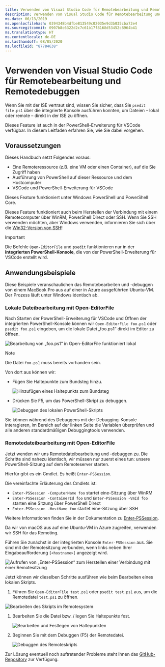 ```yaml
---
title: Verwenden von Visual Studio Code für Remotebearbeitung und Remotedebuggen
description: Verwenden von Visual Studio Code für Remotebearbeitung und Remotedebuggen
ms.date: 06/13/2019
ms.openlocfilehash: 0394348b4dfbe813549c02035e9d3b035cba72e4
ms.sourcegitcommit: 0907b8c6322d2c7c61b17f8168d53452c8964b41
ms.translationtype: HT
ms.contentlocale: de-DE
ms.lasthandoff: 08/05/2020
ms.locfileid: "87784638"
---
```

# <a name="using-visual-studio-code-for-remote-editing-and-debugging"></a>Verwenden von Visual Studio Code für Remotebearbeitung und Remotedebuggen

Wenn Sie mit der ISE vertraut sind, wissen Sie sicher, dass Sie `psedit file.ps1` über die integrierte Konsole ausführen konnten, um Dateien – lokal oder remote – direkt in der ISE zu öffnen.

Dieses Feature ist auch in der PowerShell-Erweiterung für VSCode verfügbar. In diesem Leitfaden erfahren Sie, wie Sie dabei vorgehen.

## <a name="prerequisites"></a>Voraussetzungen

Dieses Handbuch setzt Folgendes voraus:

- Eine Remoteressource (z.B. eine VM oder einen Container), auf die Sie Zugriff haben
- Ausführung von PowerShell auf dieser Ressource und dem Hostcomputer
- VSCode und PowerShell-Erweiterung für VSCode

Dieses Feature funktioniert unter Windows PowerShell und PowerShell Core.

Dieses Feature funktioniert auch beim Herstellen der Verbindung mit einem Remotecomputer über WinRM, PowerShell Direct oder SSH. Wenn Sie SSH verwenden möchten, aber Windows verwenden, informieren Sie sich über die [Win32-Version von SSH](https://github.com/PowerShell/Win32-OpenSSH)!

> [!IMPORTANT]
> Die Befehle `Open-EditorFile` und `psedit` funktionieren nur in der **integrierten PowerShell-Konsole**, die von der PowerShell-Erweiterung für VSCode erstellt wird.

## <a name="usage-examples"></a>Anwendungsbeispiele

Diese Beispiele veranschaulichen das Remotebearbeiten und -debuggen von einem MacBook Pro aus auf einer in Azure ausgeführten Ubuntu-VM. Der Prozess läuft unter Windows identisch ab.

### <a name="local-file-editing-with-open-editorfile"></a>Lokale Dateibearbeitung mit Open-EditorFile

Nach Starten der PowerShell-Erweiterung für VSCode und Öffnen der integrierten PowerShell-Konsole können wir `Open-EditorFile foo.ps1` oder `psedit foo.ps1` eingeben, um die lokale Datei „foo.ps1“ direkt im Editor zu öffnen.

![Bearbeitung von „foo.ps1“ in Open-EditorFile funktioniert lokal](media/Using-VSCode-for-Remote-Editing-and-Debugging/1-open-local-file.png)

>[!NOTE]
> Die Datei `foo.ps1` muss bereits vorhanden sein.

Von dort aus können wir:

- Fügen Sie Haltepunkte zum Bundsteg hinzu.

  ![Hinzufügen eines Haltepunkts zum Bundsteg](media/Using-VSCode-for-Remote-Editing-and-Debugging/2-adding-breakpoint-gutter.png)

- Drücken Sie F5, um das PowerShell-Skript zu debuggen.

  ![Debuggen des lokalen PowerShell-Skripts](media/Using-VSCode-for-Remote-Editing-and-Debugging/3-local-debug.png)

Sie können während des Debuggens mit der Debugging-Konsole interagieren, im Bereich auf der linken Seite die Variablen überprüfen und alle anderen standardmäßigen Debuggingtools verwenden.

### <a name="remote-file-editing-with-open-editorfile"></a>Remotedateibearbeitung mit Open-EditorFile

Jetzt wenden wir uns Remotedateibearbeitung und -debuggen zu. Die Schritte sind nahezu identisch, wir müssen nur zuerst eines tun: unsere PowerShell-Sitzung auf dem Remoteserver starten.

Hierfür gibt es ein Cmdlet. Es heißt `Enter-PSSession`.

Die vereinfachte Erläuterung des Cmdlets ist:

- `Enter-PSSession -ComputerName foo` startet eine-Sitzung über WinRM
- `Enter-PSSession -ContainerId foo` und `Enter-PSSession -VmId foo` starten eine Sitzung über PowerShell Direct
- `Enter-PSSession -HostName foo` startet eine-Sitzung über SSH

Weitere Informationen finden Sie in der Dokumentation zu [Enter-PSSession](/powershell/module/microsoft.powershell.core/enter-pssession).

Da wir von macOS aus auf eine Ubuntu-VM in Azure zugreifen, verwenden wir SSH für das Remoting.

Führen Sie zunächst in der integrierten Konsole `Enter-PSSession` aus. Sie sind mit der Remotesitzung verbunden, wenn links neben Ihrer Eingabeaufforderung `[<hostname>]` angezeigt wird.

![Aufrufen von „Enter-PSSession“ zum Herstellen einer Verbindung mit einer Remotesitzung](media/Using-VSCode-for-Remote-Editing-and-Debugging/4-enter-pssession.png)

Jetzt können wir dieselben Schritte ausführen wie beim Bearbeiten eines lokalen Skripts.

1. Führen Sie `Open-EditorFile test.ps1` oder `psedit test.ps1` aus, um die Remotedatei `test.ps1` zu öffnen.

  ![Bearbeiten des Skripts im Remotesystem](media/Using-VSCode-for-Remote-Editing-and-Debugging/5-open-remote-file.png)

1. Bearbeiten Sie die Datei bzw. / legen Sie Haltepunkte fest.

   ![Bearbeiten und Festlegen von Haltepunkten](media/Using-VSCode-for-Remote-Editing-and-Debugging/6-set-breakpoints.png)

1. Beginnen Sie mit dem Debuggen (F5) der Remotedatei.

   ![Debuggen des Remoteskripts](media/Using-VSCode-for-Remote-Editing-and-Debugging/7-start-debugging.png)

Zur Lösung eventuell noch auftretender Probleme steht Ihnen das [GitHub-Repository](https://github.com/powershell/vscode-powershell) zur Verfügung.
